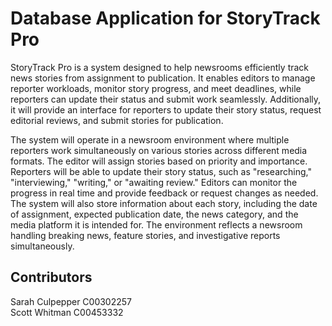 # Database Application for StoryTrack Pro
StoryTrack Pro is a system designed to help newsrooms efficiently track news stories from assignment to publication. It enables editors to manage reporter workloads, monitor story progress, and meet deadlines, while reporters can update their status and submit work seamlessly. Additionally, it will provide an interface for reporters to update their story status, request editorial reviews, and submit stories for publication.

The system will operate in a newsroom environment where multiple reporters work simultaneously on various stories across different media formats. The editor will assign stories based on priority and importance. Reporters will be able to update their story status, such as "researching," "interviewing," "writing," or "awaiting review." Editors can monitor the progress in real time and provide feedback or request changes as needed. The system will also store information about each story, including the date of assignment, expected publication date, the news category, and the media platform it is intended for. The environment reflects a newsroom handling breaking news, feature stories, and investigative reports simultaneously.

## Contributors
Sarah Culpepper C00302257 \
Scott Whitman C00453332